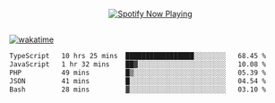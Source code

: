 

<p align="center">
  <a href="https://open.spotify.com/user/31ljmyymhthokwewwcd6dsdmvprm" target="_blank"><img src="https://novatorem-psi-rosy.vercel.app/api/spotify" alt="Spotify Now Playing"/></a>
</p>

##

[![wakatime](https://wakatime.com/badge/user/87646243-158a-4241-a3cb-668e1fa2dbb8.svg)](https://wakatime.com/@87646243-158a-4241-a3cb-668e1fa2dbb8)
<!--START_SECTION:waka-->

```txt
TypeScript   10 hrs 25 mins  █████████████████░░░░░░░░   68.45 %
JavaScript   1 hr 32 mins    ██▓░░░░░░░░░░░░░░░░░░░░░░   10.08 %
PHP          49 mins         █▒░░░░░░░░░░░░░░░░░░░░░░░   05.39 %
JSON         41 mins         █░░░░░░░░░░░░░░░░░░░░░░░░   04.54 %
Bash         28 mins         ▓░░░░░░░░░░░░░░░░░░░░░░░░   03.10 %
```

<!--END_SECTION:waka-->

